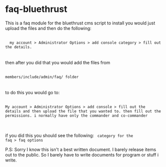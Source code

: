 # faq-bluethrust
<p>
This is a faq module for the bluethrust cms script
to install you would just upload the files and then do the following: <br/><br/>
<code>
  my account > Administrator Options > add console category > fill out the details. 
</code><br/><br/>
then after you did that you would add the files from <br/><br/>
<code>
members/include/admin/faq/ folder
</code><br/><br/>
to do this you would go to:<br/><br/>
<code>
My account > Administrator Options > add console > fill out the details and then upload the file that you wanted to. then fill out the permissions. i normally have only the commander and co-commander 
</code><br/><br/>

if you did this you should see the following:
<code>
category for the faq > faq options
</code>
</p>

<p>P.S: Sorry I know this isn't a best written document. I barely release items out to the public. So I barely have to write documents for program or stuff i write.</p>
